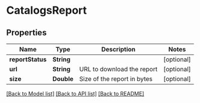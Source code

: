 # CatalogsReport

## Properties
Name | Type | Description | Notes
------------ | ------------- | ------------- | -------------
**reportStatus** | **String** |  | [optional] 
**url** | **String** | URL to download the report | [optional] 
**size** | **Double** | Size of the report in bytes | [optional] 

[[Back to Model list]](../README.md#documentation-for-models) [[Back to API list]](../README.md#documentation-for-api-endpoints) [[Back to README]](../README.md)


